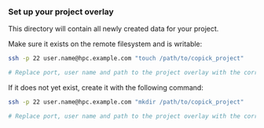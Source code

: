 ### Set up your project overlay

This directory will contain all newly created data for your project.

Make sure it exists on the remote filesystem and is writable:
```bash
ssh -p 22 user.name@hpc.example.com "touch /path/to/copick_project"

# Replace port, user name and path to the project overlay with the correct values
```

If it does not yet exist, create it with the following command:
```bash
ssh -p 22 user.name@hpc.example.com "mkdir /path/to/copick_project"

# Replace port, user name and path to the project overlay with the correct values
```

